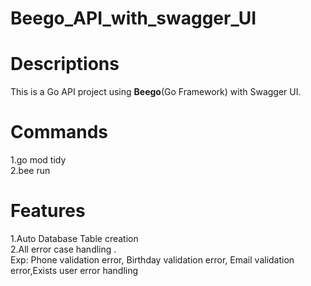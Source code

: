 # Beego_API_with_swagger_UI

<h1>Descriptions </h1>
<p>
This is a Go API project using <strong>Beego</strong>(Go Framework) with Swagger UI.
</p>
<h1>Commands </h1>
<span>1.go mod tidy</span> <br>
<span>2.bee run</span>

<h1>Features </h1>
<span>1.Auto Database Table creation</span> <br>
<span>2.All error case handling . <br>Exp: Phone validation error, Birthday validation error, Email validation error,Exists user error handling
</span>


